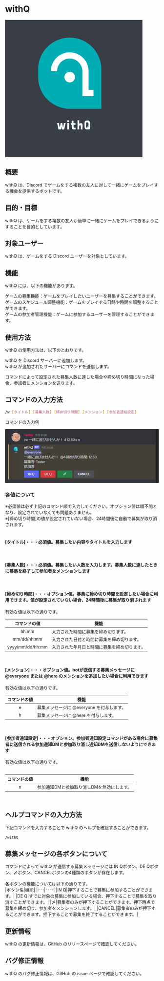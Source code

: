 # withQ

![Alt text](withQ/assets/icon/mini_logo.png)

## 概要

withQ は、Discord でゲームをする複数の友人に対して一緒にゲームをプレイする機会を提供するボットです。</br>

## 目的・目標

withQ は、ゲームをする複数の友人が簡単に一緒にゲームをプレイできるようにすることを目的としています。</br>

## 対象ユーザー

withQ は、ゲームをする Discord ユーザーを対象としています。</br>

## 機能

withQ には、以下の機能があります。

ゲームの募集機能：ゲームをプレイしたいユーザーを募集することができます。</br>
ゲームのスケジュール調整機能：ゲームをプレイする日時や時間を調整することができます。</br>
ゲームの参加者管理機能：ゲームに参加するユーザーを管理することができます。</br>

## 使用方法

withQ の使用方法は、以下のとおりです。</br>

withQ を Discord サーバーに追加します。</br>
withQ が追加されたサーバーにコマンドを送信します。</br>

コマンドによって設定された募集人数に達した場合や締め切り時間になった場合、参加者にメンションを送ります。

## コマンドの入力方法

```bash
/w [タイトル] [募集人数] [締め切り時間] [メンション] [参加者通知設定]
```

コマンドの入力例

![Alt text](withQ/assets/command_example.png)

### 各値について

※必須値は必ず上記のコマンド順で入力してください。オプション値は順不問となり、設定されていなくても問題ありません。</br>
※[締め切り時間]の値が設定されていない場合、24時間後に自動で募集が取り消されます。</br>
</br>

#### [タイトル]・・・必須値。募集したい内容やタイトルを入力します

</br>

#### [募集人数]・・・必須値。募集したい人数を入力します。募集人数に達したときに募集を終了して参加者をメンションします

</br>

#### [締め切り時間]・・・オプション値。募集に締め切り時間を設定したい場合に利用できます。値が設定されていない場合、24時間後に募集が取り消されます

有効な値は以下の通りです。</br>

|コマンドの値|機能|
|:--:|----|
|hh:mm|入力された時間に募集を締め切ります。|
|mm/dd/hh:mm|入力された日付と時間に募集を締め切ります。|
|yyyy/mm/dd/hh:mm|入力された年月日と時間に募集を締め切ります。|
</br>

#### [メンション]・・・オプション値。botが送信する募集メッセージに @everyone または @here のメンションを追加したい場合に利用できます

有効な値は以下の通りです。</br>

|コマンドの値|機能|
|:--:|----|
|e|募集メッセージに @everyone を付与します。|
|h|募集メッセージに @here を付与します。|

</br>

#### [参加者通知設定]・・・オプション。参加者通知設定コマンドがある場合に募集者に送信される参加通知DMと参加取り消し通知DMを送信しないようにできます

有効な値は以下の通りです。</br>
</br>

|コマンドの値|機能|
|:--:|----|
|n|参加通知DMと参加取り消しDMを無効にします。|
</br>

## ヘルプコマンドの入力方法

下記コマンドを入力することで withQ のヘルプを確認することができます。

```bash
/withQ
```

## 募集メッセージの各ボタンについて

コマンドによって withQ が送信する募集メッセージには IN Qボタン、DE Qボタン、〆ボタン、CANCELボタンの4種類のボタンが存在します。</br>
</br>
各ボタンの機能については以下の通りです。</br>
|ボタン名|機能|
|:--:|----|
|IN Q|押下することで募集に参加することができます。|
|DE Q|すでに対象の募集に参加している場合、押下することで募集を取り消すことができます。|
|〆|募集者のみが押下することができます。押下時点で募集を締め切り、参加者をメンションします。|
|CANCEL|募集者のみが押下することができます。押下することで募集を終了することができます。|

## 更新情報

withQ の更新情報は、GitHub のリリースページで確認してください。</br>

## バグ修正情報

withQ のバグ修正情報は、GitHub の issue ページで確認してください。</br>
